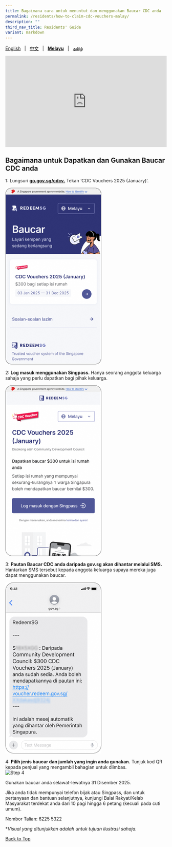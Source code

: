 ```yaml
---
title: Bagaimana cara untuk menuntut dan menggunakan Baucar CDC anda
permalink: /residents/how-to-claim-cdc-vouchers-malay/
description: ""
third_nav_title: Residents' Guide
variant: markdown
---
```

<span id="cdcv_page_top"></span>
[English](/residents/how-to-claim-cdc-vouchers) &nbsp;&nbsp;|&nbsp;&nbsp; [中文](/residents/how-to-claim-cdc-vouchers-chinese)  &nbsp;&nbsp;|&nbsp;&nbsp; **[Melayu](/residents/how-to-claim-cdc-vouchers-malay)** &nbsp;&nbsp;|&nbsp;&nbsp; [தமிழ்](/residents/how-to-claim-cdc-vouchers-tamil)

<style>
a.bp-button {
	height: 6em !important;
	white-space:pre-line !important;
}
 .youtubecontainer {
    position: relative;
    width: 100%;
    height: 0;
    padding-bottom: 56.25%;
}
.youtubevideo {
    position: absolute;
    top: 0;
    left: 0;
    width: 100%;
    height: 100%;
}
</style>
<div class="youtubecontainer">
<iframe class="youtubevideo" src="https://www.youtube.com/embed/pFv6T2E4GnY?si=0qsho2C0bk5SBFk2" title="YouTube video player" frameborder="0" allow="accelerometer; autoplay; clipboard-write; encrypted-media; gyroscope; picture-in-picture" allowfullscreen=""></iframe>
</div>


## Bagaimana untuk Dapatkan dan Gunakan Baucar CDC anda

1: Lungsuri **[go.gov.sg/cdcv.](https://go.gov.sg/cdcv)** Tekan ‘CDC Vouchers 2025 (January)’. 

<img src="/images/ML_1.png" alt="Step 1" style="width:300px !important;">


2: **Log masuk menggunakan Singpass.** Hanya seorang anggota keluarga sahaja yang perlu dapatkan bagi pihak keluarga.

<img src="/images/ML_2.png" alt="Step 2" style="width:300px !important;">

3: **Pautan Baucar CDC anda daripada gov.sg akan dihantar melalui SMS.** Hantarkan SMS tersebut kepada anggota keluarga supaya mereka juga dapat menggunakan baucar.

<img src="/images/ML_3.png" alt="Step 3" style="width:300px !important;">

4: **Pilih jenis baucar dan jumlah yang ingin anda gunakan.** Tunjuk kod QR kepada penjual yang mengambil bahagian untuk diimbas.  
<img src="/images/ML_5.png" alt="Step 4" style="width:600px !important;">

Gunakan baucar anda selawat-lewatnya 31 Disember 2025.

Jika anda tidak mempunyai telefon bijak atau Singpass, dan untuk pertanyaan dan bantuan selanjutnya, kunjungi Balai Rakyat/Kelab Masyarakat terdekat anda dari 10 pagi hingga 6 petang (kecuali pada cuti umum).

Nombor Talian: 6225 5322

*<i>Visual yang ditunjukkan adalah untuk tujuan ilustrasi sahaja.</i>

[Back to Top](#cdcv_page_top)